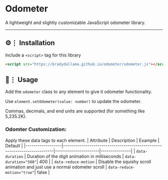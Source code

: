 # Odometer

A lightweight and slightly customizable JavaScript odometer library.

---

## ⚙️⋮ Installation

Include a `<script>` tag for this library

```html
<script src="https://bradydallama.github.io/odometer/odometer.js"></script>
```

## 📝⋮ Usage

Add the `odometer` class to any element to give it odometer functionality.

Use `element.setOdometer(value: number)` to update the odometer.

Commas, decimals, and end units are supported (for something like 5,235.2K).

### Odomter Customization:

Apply these data tags to each element.
| Attribute | Description | Example | Default |
|------------------|-------------------------------------------------------------------------|----------------------|---------------|
| `data-duration` | Duration of the digit animation in milliseconds | `data-duration="500"`| 400 |
| `data-reduce-motion` | Disable the squishy scroll animation and just use a normal odometer scroll | `data-reduce-motion="true"`| false |
